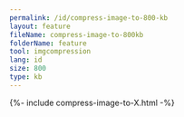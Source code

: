 ```yaml
---
permalink: /id/compress-image-to-800-kb
layout: feature
fileName: compress-image-to-800kb
folderName: feature
tool: imgcompression
lang: id
size: 800
type: kb
---
```


{%- include compress-image-to-X.html -%}

